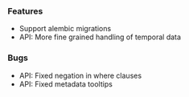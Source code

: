 ### Features
* Support alembic migrations
* API: More fine grained handling of temporal data
### Bugs
* API: Fixed negation in where clauses
* API: Fixed metadata tooltips
